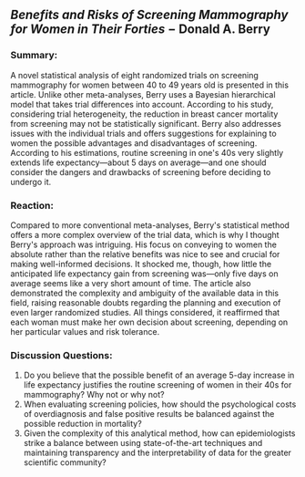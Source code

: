 ## *Benefits and Risks of Screening Mammography for Women in Their Forties* $-$ Donald A. Berry

### Summary:
A novel statistical analysis of eight randomized trials on screening mammography for women between 40 to 49 years old is presented in this article. Unlike other meta-analyses, Berry uses a Bayesian hierarchical model that takes trial differences into account. According to his study, considering trial heterogeneity, the reduction in breast cancer mortality from screening may not be statistically significant. Berry also addresses issues with the individual trials and offers suggestions for explaining to women the possible advantages and disadvantages of screening. According to his estimations, routine screening in one's 40s very slightly extends life expectancy—about 5 days on average—and one should consider the dangers and drawbacks of screening before deciding to undergo it.

### Reaction:
Compared to more conventional meta-analyses, Berry's statistical method offers a more complex overview of the trial data, which is why I thought Berry's approach was intriguing. His focus on conveying to women the absolute rather than the relative benefits was nice to see and crucial for making well-informed decisions. It shocked me, though, how little the anticipated life expectancy gain from screening was—only five days on average seems like a very short amount of time. The article also demonstrated the complexity and ambiguity of the available data in this field, raising reasonable doubts regarding the planning and execution of even larger randomized studies. All things considered, it reaffirmed that each woman must make her own decision about screening, depending on her particular values and risk tolerance.

### Discussion Questions:
1. Do you believe that the possible benefit of an average 5-day increase in life expectancy justifies the routine screening of women in their 40s for mammography? Why not or why not?
2. When evaluating screening policies, how should the psychological costs of overdiagnosis and false positive results be balanced against the possible reduction in mortality?
3. Given the complexity of this analytical method, how can epidemiologists strike a balance between using state-of-the-art techniques and maintaining transparency and the interpretability of data for the greater scientific community?
